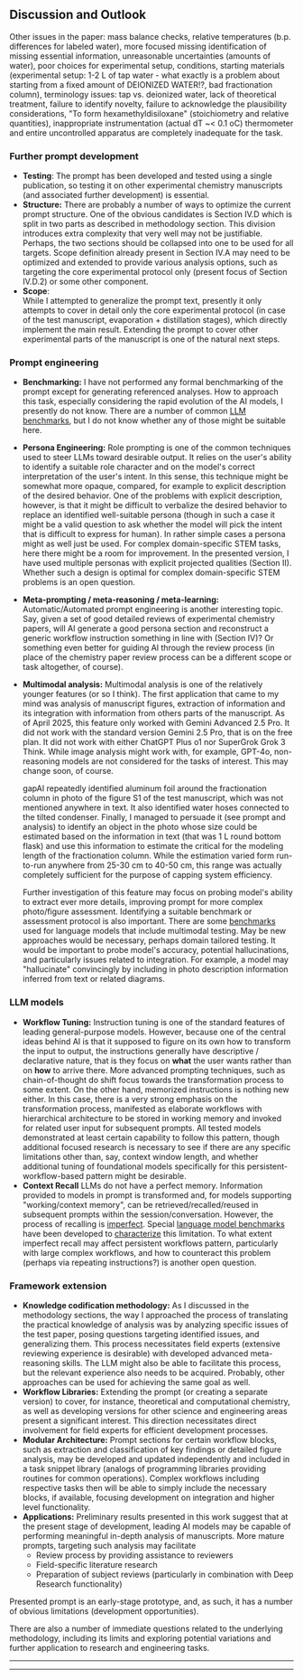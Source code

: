 ## Discussion and Outlook

Other issues in the paper: mass balance checks, relative temperatures (b.p. differences for labeled water), more focused missing identification of missing essential information, unreasonable uncertainties (amounts of water), poor choices for experimental setup, conditions, starting materials (experimental setup: 1-2 L of tap water - what exactly is a problem about starting from a fixed amount of DEIONIZED WATER!?, bad fractionation column), terminology issues: tap vs. deionized water, lack of theoretical treatment, failure to identify novelty, failure to acknowledge the plausibility considerations, "To form hexamethyldisiloxane" (stoichiometry and relative quantities), inappropriate instrumentation (actual dT ~< 0.1 oC) thermometer and entire uncontrolled apparatus are completely inadequate for the task.

### Further prompt development

- **Testing**:
    The prompt has been developed and tested using a single publication, so testing it on other experimental chemistry manuscripts (and associated further development) is essential.  
- **Structure:**
    There are probably a number of ways to optimize the current prompt structure. One of the obvious candidates is Section IV.D which is split in two parts as described in methodology section.  This division introduces extra complexity that very well may not be justifiable. Perhaps, the two sections should be collapsed into one to be used for all targets. Scope definition already present in Section IV.A may need to be optimized and extended to provide various analysis options, such as targeting the core experimental protocol only (present focus of Section IV.D.2) or some other component.
- **Scope**:  
    While I attempted to generalize the prompt text, presently it only attempts to cover in detail only the core experimental protocol (in case of the test manuscript, evaporation + distillation stages), which directly implement the main result. Extending the prompt to cover other experimental parts of the manuscript is one of the natural next steps.  

### Prompt engineering

- **Benchmarking:**
    I have not performed any formal benchmarking of the prompt except for generating referenced analyses. How to approach this task, especially considering the rapid evolution of the AI models, I presently do not know. There are a number of common [LLM benchmarks](https://en.wikipedia.org/wiki/Language_model_benchmark), but I do not know whether any of those might be suitable here.
- **Persona Engineering:**
    Role prompting is one of the common techniques used to steer LLMs toward desirable output. It relies on the user's ability to identify a suitable role character and on the model's correct interpretation of the user's intent. In this sense, this technique might be somewhat more opaque, compared, for example to explicit description of the desired behavior. One of the problems with explicit description, however, is that it might be difficult to verbalize the desired behavior to replace an identified well-suitable persona (though in such a case it might be a valid question to ask whether the model will pick the intent that is difficult to express for human). In rather simple cases a persona might as well just be used. For complex domain-specific STEM tasks, here there might be a room for improvement. In the presented version, I have used multiple personas with explicit projected qualities (Section II). Whether such a design is optimal for complex domain-specific STEM problems is an open question.
- **Meta-prompting / meta-reasoning / meta-learning:**
    Automatic/Automated prompt engineering is another interesting topic. Say, given a set of good detailed reviews of experimental chemistry papers, will AI generate a good persona section and reconstruct a generic workflow instruction something in line with (Section IV)? Or something even better for guiding AI through the review process (in place of the chemistry paper review process can be a different scope or task altogether, of course).
- **Multimodal analysis:**
    Multimodal analysis is one of the relatively younger features (or so I think). The first application that came to my mind was analysis of manuscript figures, extraction of information and its integration with information from others parts of the manuscript. As of April 2025, this feature only worked with Gemini Advanced 2.5 Pro. It did not work with the standard version Gemini 2.5 Pro, that is on the free plan. It did not work with either ChatGPT Plus o1 nor SuperGrok Grok 3 Think. While image analysis might work with, for example, GPT-4o, non-reasoning models are not considered for the tasks of interest. This may change soon, of course.  
    
    gapAI repeatedly identified aluminum foil around the fractionation column in photo of the figure S1 of the test manuscript, which was not mentioned anywhere in text. It also identified water hoses connected to the tilted condenser. Finally, I managed to persuade it (see prompt and analysis) to identify an object in the photo whose size could be estimated based on the information in text (that was 1 L round bottom flask) and use this information to estimate the critical for the modeling length of the fractionation column. While the estimation varied form run-to-run anywhere from 25-30 cm to 40-50 cm, this range was actually completely sufficient for the purpose of capping system efficiency.  
    
    Further investigation of this feature may focus on probing model's ability to extract ever more details, improving prompt for more complex photo/figure assessment. Identifying a suitable benchmark or assessment protocol is also important. There are some [benchmarks](https://en.wikipedia.org/wiki/Language_model_benchmark) used for language models that include multimodal testing. May be new approaches would be necessary, perhaps domain tailored testing. It would be important to probe model's accuracy, potential hallucinations, and particularly issues related to integration. For example, a model may "hallucinate" convincingly by including in photo description information inferred from text or related diagrams.  

### LLM models  

- **Workflow Tuning:**
    Instruction tuning is one of the standard features of leading general-purpose models. However, because one of the central ideas behind AI is that it supposed to figure on its own how to transform the input to output, the instructions generally have descriptive / declarative nature, that is they focus on **what** the user wants rather than on **how** to arrive there. More advanced prompting techniques, such as chain-of-thought do shift focus towards the transformation process to some extent. On the other hand, memorized instructions is nothing new either. In this case, there is a very strong emphasis on the transformation process, manifested as elaborate workflows with hierarchical architecture to be stored in working memory and invoked for related user input for subsequent prompts. All tested models demonstrated at least certain capability to follow this pattern, though additional focused research is necessary to see if there are any specific limitations other than, say, context window length, and whether additional tuning of foundational models specifically for this persistent-workflow-based pattern might be desirable.
- **Context Recall**
    LLMs do not have a perfect memory. Information provided to models in prompt is transformed and, for models supporting "working/context memory", can be retrieved/recalled/reused in subsequent prompts within the session/conversation. However, the process of recalling is [imperfect](https://arxiv.org/abs/2404.08865). Special [language model benchmarks](https://en.wikipedia.org/wiki/Language_model_benchmark) have been developed to [characterize](https://en.wikipedia.org/wiki/Language_model_benchmark#Context_length) this limitation. To what extent imperfect recall may affect persistent workflows pattern, particularly with large complex workflows, and how to counteract this problem (perhaps via repeating instructions?) is another open question.

### Framework extension

- **Knowledge codification methodology:**
    As I discussed in the methodology sections, the way I approached the process of translating the practical knowledge of analysis was by analyzing specific issues of the test paper, posing questions targeting identified issues, and generalizing them. This process necessitates field experts (extensive reviewing experience is desirable) with developed advanced meta-reasoning skills. The LLM might also be able to facilitate this process, but the relevant experience also needs to be acquired. Probably, other approaches can be used for achieving the same goal as well. 
- **Workflow Libraries:**
    Extending the prompt (or creating a separate version) to cover, for instance, theoretical and computational chemistry, as well as developing versions for other science and engineering areas present a significant interest. This direction necessitates direct involvement for field experts for efficient development processes.  
- **Modular Architecture:**
    Prompt sections for certain workflow blocks, such as extraction and classification of key findings or detailed figure analysis, may be developed and updated independently and included in a task snippet library (analogs of programming libraries providing routines for common operations). Complex workflows including respective tasks then will be able to simply include the necessary blocks, if available, focusing development on integration and higher level functionality.
- **Applications:**
    Preliminary results presented in this work suggest that at the present stage of development, leading AI models may be capable of performing meaningful in-depth analysis of manuscripts. More mature prompts, targeting such analysis may facilitate 
     - Review process by providing assistance to reviewers
     - Field-specific literature research
     - Preparation of subject reviews (particularly in combination with Deep Research functionality) 

  

  



  



Presented prompt is an early-stage prototype, and, as such, it has a number of obvious limitations (development opportunities).

There are also a number of immediate questions related to the underlying methodology, including its limits and exploring potential variations and further application to research and engineering tasks.


---
---
